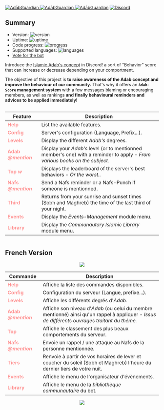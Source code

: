 <p>
    <a href="https://top.gg/bot/705373559299637278"> 
        <img src="https://top.gg/api/widget/status/705373559299637278.svg" alt="AdābGuardian" /> </a>
    <a href="https://top.gg/bot/705373559299637278"> 
        <img src="https://top.gg/api/widget/servers/705373559299637278.svg" alt="AdābGuardian" /> </a> 
    <a href="https://top.gg/bot/705373559299637278"> 
        <img src="https://top.gg/api/widget/upvotes/705373559299637278.svg" alt="AdābGuardian" /></a>
    <a href="https://discord.gg/3gp97gX">
        <img src="https://img.shields.io/discord/710518367253168199?logo=discord"
            alt="Discord"></a>
 </p>
 
## Summary

- Version: ![version](https://img.shields.io/badge/version-3.2-blue)
- Uptime: ![uptime](https://img.shields.io/badge/uptime-100%25-brightgreen)
- Code progress: ![progress](https://img.shields.io/badge/progress-78%25-yellowgreen)
- Supported languages: ![languages](https://img.shields.io/badge/english-french-orange)
- [Vote for the bot](https://top.gg/bot/705373559299637278) 

Introduce the [Islamic Adab's concept](https://en.wikipedia.org/wiki/Adab_(Islam)) in Discord! a sort of "Behavior" score that can increase or decrease depending on your comportment.

The objective of this project is **to raise awareness of the Adab concept and improve the behaviour of our community.** That's why it offers an **`Adab-Score` management system** with a few messages blaming or encouraging members, as well as rankings **and finally behavioural reminders and advices to be applied immediately!**

<p align="center">
    <img src="https://i.imgur.com/MAhNDm7.png" alt="" />
    <table>
      <thead>
          <tr>
          <th><strong style ="color: #282828;">Feature</strong></th>
          <th><strong style ="color: #282828;">Description</strong></th>
          </tr>
       </thead>
       <tbody>
          <tr>
          <td><strong style ="color: #ff9595;">Help</strong></td>
          <td>List the available features.</td>
          </tr>
          <tr>
          <td><strong style ="color: #ff9595;">Config</strong></td>
          <td>Server's configuration (Language, Prefix...).</td>
          </tr>
          <tr>
          <td><strong style ="color: #ff9595;">Levels</strong></td>
          <td>Display the different <em>Adab's</em> degrees.</td>
          </tr>
          <tr>
          <td><strong style ="color: #ff9595;">Adab <em>@mention</em></strong></td>
          <td>Display your <em>Adab's</em> level (or to mentionned member's one) with a reminder to apply - <em>From various books on the subject.</em></td>
          </tr>
          <tr>
          <td><strong style ="color: #ff9595;">Top <em>w</em></strong></td>
          <td>Displays the leaderboard of the server's best behaviors - <em>Or the worst..</em></td>
          </tr>
          <tr>
          <td><strong style ="color: #ff9595;">Nafs <em>@mention</em></strong></td>
          <td>Send a Nafs reminder or a Nafs-Punch if someone is mentionned.</td>
          </tr>
          <tr>
          <td><strong style ="color: #ff9595;">Third</strong></td>
          <td>Returns from your sunrise and sunset times (Sobh and Maghreb) the time of the last third of your night.</td>
          </tr>
          <tr>
          <td><strong style ="color: #ff9595;">Events</strong></td>
          <td>Display the <em>Events-Management</em> module menu.</td>
          </tr>
          <tr>
          <td><strong style ="color: #ff9595;">Library</strong></td>
          <td>Display the <em>Communautary Islamic Library</em> module menu.</td>
          </tr>
       </tbody>
      </table>    
      <img src="https://i.imgur.com/Z7KQppZ.png" alt="" />
</p>



## French Version

<p align="center">
    <img src="https://i.imgur.com/QD2de8N.png">
    <table>
      <thead>
      <tr>
      <th><strong style ="color: #282828;">Commande</strong></th>
      <th><strong style ="color: #282828;">Description</strong></th>
      </tr>
      </thead>
      <tbody>
      <tr>
      <td><strong style ="color: #ff9595;">Help</strong></td>
      <td>Affiche la liste des commandes disponibles.</td>
      </tr>
      <tr>
      <td><strong style ="color: #ff9595;">Config</strong></td>
      <td>Configuration du serveur (Langue, prefixe...).</td>
      </tr>
      <tr>
      <td><strong style ="color: #ff9595;">Levels</strong></td>
      <td>Affiche les différents degrés d'<em>Adab</em>.</td>
      </tr>
      <tr>
      <td><strong style ="color: #ff9595;">Adab <em>@mention</em></strong></td>
      <td>Affiche son niveau d'<em>Adab</em> (ou celui du membre mentionné) ainsi qu'un rappel à appliquer - <em>Issus de différents ouvrages traitant du thème.</em></td>
      </tr>
      <tr>
      <td><strong style ="color: #ff9595;">Top</strong></td>
      <td>Affiche le classement des plus beaux comportements du serveur.</td>
      </tr>
      <tr>
      <td><strong style ="color: #ff9595;">Nafs <em>@mention</em></strong></td>
      <td>Envoie un rappel / une attaque au Nafs de la personne mentionnée.</td>
      </tr>
      <tr>
      <td><strong style ="color: #ff9595;">Tiers</strong></td>
      <td>Renvoie à partir de vos horaires de lever et coucher du soleil (Sobh et Maghreb) l'heure du dernier tiers de votre nuit.</td>
      </tr>
      <tr>
      <td><strong style ="color: #ff9595;">Events</strong></td>
      <td>Affiche le menu de l'organisateur d'évènements.</td>
      </tr>
      <tr>
      <td><strong style ="color: #ff9595;">Library</strong></td>
      <td>Affiche le menu de la <em>bibliothèque communautaire</em> du bot.</td>
      </tr>
      </tbody>
  </table>
    <img src="https://i.imgur.com/btuHwqh.png">
</p>
